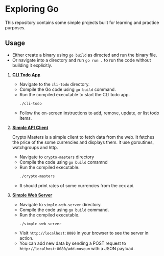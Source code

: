# Exploring Go

This repository contains some simple projects built for learning and practice purposes.

## Usage

- Either create a binary using `go build` as directed and run the binary file.
- Or navigate into a directory and run `go run .` to run the code without building it explicitly.

1. [**CLI Todo App**](https://github.com/iamrishupatel/exploring-go/tree/main/cli-todo)

   - Navigate to the `cli-todo` directory.
   - Compile the Go code using `go build` command.
   - Run the compiled executable to start the CLI todo app.
     ```bash
     ./cli-todo
     ```
   - Follow the on-screen instructions to add, remove, update, or list todo items.

2. [**Simple API Client**](https://github.com/iamrishupatel/exploring-go/tree/main/crypto-masters)

   Crypto Masters is a simple client to fetch data from the web. It fetches the price of the some currencies
   and displays them. It use goroutines, watchgroups and http.

   - Navigate to `crypto-masters` directory
   - Compile the code using `go build` comamnd
   - Run the compiled executable.
     ```bash
     ./crypto-masters
     ```
   - It should print rates of some currencies from the cex api.

3. [**Simple Web Server**](https://github.com/iamrishupatel/exploring-go/tree/main/simple-web-server)

   - Navigate to `simple-web-server` directory.
   - Compile the code using `go build` command.
   - Run the compiled executable.
     ```bash
     ./simple-web-server
     ```
   - Visit `http://localhost:8080` in your browser to see the server in action.
   - You can add new data by sending a POST request to `http://localhost:8080/add-museum` with a JSON payload.
